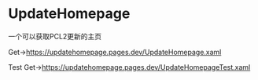 # UpdateHomepage
一个可以获取PCL2更新的主页

Get->https://updatehomepage.pages.dev/UpdateHomepage.xaml

Test Get->https://updatehomepage.pages.dev/UpdateHomepageTest.xaml
